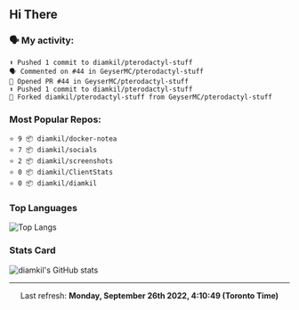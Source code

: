 ## Hi There

### 🗣 My activity:

```
⬆️ Pushed 1 commit to diamkil/pterodactyl-stuff
🗣 Commented on #44 in GeyserMC/pterodactyl-stuff
💪 Opened PR #44 in GeyserMC/pterodactyl-stuff
⬆️ Pushed 1 commit to diamkil/pterodactyl-stuff
🍴 Forked diamkil/pterodactyl-stuff from GeyserMC/pterodactyl-stuff
```

### Most Popular Repos:

```
⭐️ 9 📦 diamkil/docker-notea
⭐️ 7 📦 diamkil/socials
⭐️ 2 📦 diamkil/screenshots
⭐️ 0 📦 diamkil/ClientStats
⭐️ 0 📦 diamkil/diamkil
```

### Top Languages

![Top Langs](https://github-readme-stats.vercel.app/api/top-langs/?username=diamkil&layout=compact&langs_count=10)

### Stats Card

![diamkil's GitHub stats](https://github-readme-stats.vercel.app/api?username=diamkil&count_private=true&show_icons=true)

---

<p align="center">
  Last refresh: 
  <b>Monday, September 26th 2022, 4:10:49 (Toronto Time)</b>
</p>
